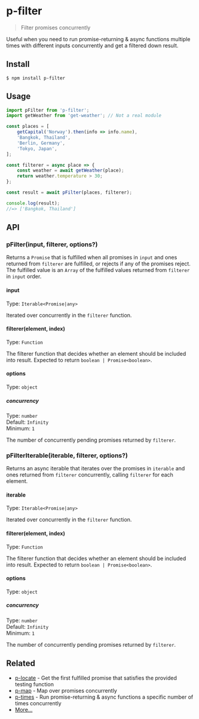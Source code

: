 # p-filter

> Filter promises concurrently

Useful when you need to run promise-returning & async functions multiple times with different inputs concurrently and get a filtered down result.

## Install

```
$ npm install p-filter
```

## Usage

```js
import pFilter from 'p-filter';
import getWeather from 'get-weather'; // Not a real module

const places = [
	getCapital('Norway').then(info => info.name),
	'Bangkok, Thailand',
	'Berlin, Germany',
	'Tokyo, Japan',
];

const filterer = async place => {
	const weather = await getWeather(place);
	return weather.temperature > 30;
};

const result = await pFilter(places, filterer);

console.log(result);
//=> ['Bangkok, Thailand']
```

## API

### pFilter(input, filterer, options?)

Returns a `Promise` that is fulfilled when all promises in `input` and ones returned from `filterer` are fulfilled, or rejects if any of the promises reject. The fulfilled value is an `Array` of the fulfilled values returned from `filterer` in `input` order.

#### input

Type: `Iterable<Promise|any>`

Iterated over concurrently in the `filterer` function.

#### filterer(element, index)

Type: `Function`

The filterer function that decides whether an element should be included into result. Expected to return `boolean | Promise<boolean>`.

#### options

Type: `object`

##### concurrency

Type: `number`\
Default: `Infinity`\
Minimum: `1`

The number of concurrently pending promises returned by `filterer`.

### pFilterIterable(iterable, filterer, options?)

Returns an async iterable that iterates over the promises in `iterable` and ones returned from `filterer` concurrently, calling `filterer` for each element.

#### iterable

Type: `Iterable<Promise|any>`

Iterated over concurrently in the `filterer` function.

#### filterer(element, index)

Type: `Function`

The filterer function that decides whether an element should be included into result. Expected to return `boolean | Promise<boolean>`.

#### options

Type: `object`

##### concurrency

Type: `number`\
Default: `Infinity`\
Minimum: `1`

The number of concurrently pending promises returned by `filterer`.

## Related

- [p-locate](https://github.com/sindresorhus/p-locate) - Get the first fulfilled promise that satisfies the provided testing function
- [p-map](https://github.com/sindresorhus/p-map) - Map over promises concurrently
- [p-times](https://github.com/sindresorhus/p-times) - Run promise-returning & async functions a specific number of times concurrently
- [More…](https://github.com/sindresorhus/promise-fun)
